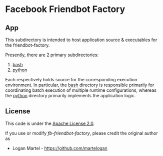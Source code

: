 # Facebook Friendbot Factory

## App

This subdirectory is intended to host application source & executables for the friendbot-factory.

Presently, there are 2 primary subdirectories:

1. [bash](bash)
2. [python](python)

Each respectively holds source for the corresponding execution environment. In particular, the [bash](bash) directory is responsible primarily for coordinating batch execution of multiple runtime configurations, whereas the [python](python) directory
primarily implements the application logic.

License
-------

This code is under the [Apache License 2.0](https://www.apache.org/licenses/LICENSE-2.0).

If you use or modify _fb-friendbot-factory_, please credit the original author as

* Logan Martel - https://github.com/martelogan
